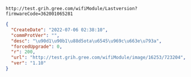 `http://test.grih.gree.com/wifiModule/Lastversion?firmwareCode=362001065281`

```json
{
  "CreateDate": "2022-07-06 02:38:10",
  "commProtVer": "",
  "desc": "\u90d1\u90b1\u88d5ota\u6545\u969c\u663e\u793a",
  "forcedUpgrade": 0,
  "r": 200,
  "url": "http://test.grih.gree.com/wifiModule/image/16253/723204",
  "ver": "1.10"
}
```